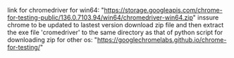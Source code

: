 link for chromedriver for win64: "https://storage.googleapis.com/chrome-for-testing-public/136.0.7103.94/win64/chromedriver-win64.zip"
inssure chrome to be updated to lastest version
download zip file and then extract the exe file 'cromedriver' to the same directory as that of python script
for downloading zip for other os: "https://googlechromelabs.github.io/chrome-for-testing/" 
